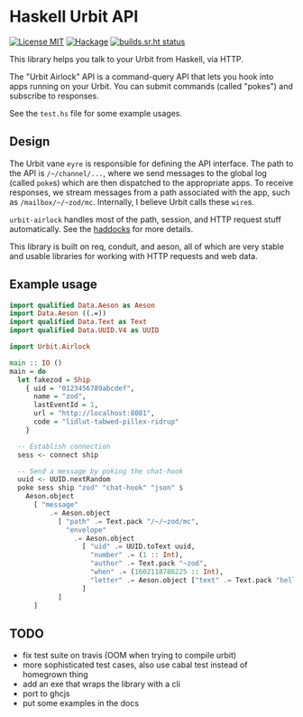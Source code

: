 # Haskell Urbit API

[![License MIT](https://img.shields.io/badge/license-MIT-brightgreen.svg)](https://opensource.org/licenses/MIT)
[![Hackage](https://img.shields.io/hackage/v/urbit-airlock.svg?style=flat)](https://hackage.haskell.org/package/urbit-airlock)
[![builds.sr.ht status](https://builds.sr.ht/~ben/urbit-airlock.svg)](https://builds.sr.ht/~ben/urbit-airlock?)



This library helps you talk to your Urbit from Haskell, via HTTP.

The "Urbit Airlock" API is a command-query API that lets you hook into apps
running on your Urbit. You can submit commands (called "pokes") and subscribe to
responses.

See the `test.hs` file for some example usages.

## Design

The Urbit vane `eyre` is responsible for defining the API interface. The path to
the API is `/~/channel/...`, where we send messages to the global log (called
`poke`s) which are then dispatched to the appropriate apps. To receive
responses, we stream messages from a path associated with the app, such as
`/mailbox/~/~zod/mc`. Internally, I believe Urbit calls these `wire`s.

`urbit-airlock` handles most of the path, session, and HTTP request stuff
automatically. See the
[haddocks](https://hackage.haskell.org/package/urbit-airlock/docs/Urbit-Airlock.html)
for more details.

This library is built on req, conduit, and aeson, all of which are very stable
and usable libraries for working with HTTP requests and web data.

## Example usage

```haskell
import qualified Data.Aeson as Aeson
import Data.Aeson ((.=))
import qualified Data.Text as Text
import qualified Data.UUID.V4 as UUID

import Urbit.Airlock

main :: IO ()
main = do
  let fakezod = Ship
    { uid = "0123456789abcdef",
      name = "zod",
      lastEventId = 1,
      url = "http://localhost:8081",
      code = "lidlut-tabwed-pillex-ridrup"
    }

  -- Establish connection
  sess <- connect ship

  -- Send a message by poking the chat-hook
  uuid <- UUID.nextRandom
  poke sess ship "zod" "chat-hook" "json" $
    Aeson.object
      [ "message"
          .= Aeson.object
            [ "path" .= Text.pack "/~/~zod/mc",
              "envelope"
                .= Aeson.object
                  [ "uid" .= UUID.toText uuid,
                    "number" .= (1 :: Int),
                    "author" .= Text.pack "~zod",
                    "when" .= (1602118786225 :: Int),
                    "letter" .= Aeson.object ["text" .= Text.pack "hello world from haskell!"]
                  ]
            ]
      ]
```

## TODO

- fix test suite on travis (OOM when trying to compile urbit)
- more sophisticated test cases, also use cabal test instead of homegrown thing
- add an exe that wraps the library with a cli
- port to ghcjs
- put some examples in the docs
